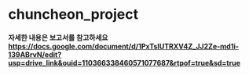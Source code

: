 # chuncheon_project
#### 자세한 내용은 보고서를 참고하세요 https://docs.google.com/document/d/1PxTslUTRXV4Z_JJ2Ze-md1i-139ABrvN/edit?usp=drive_link&ouid=110366338460571077687&rtpof=true&sd=true
